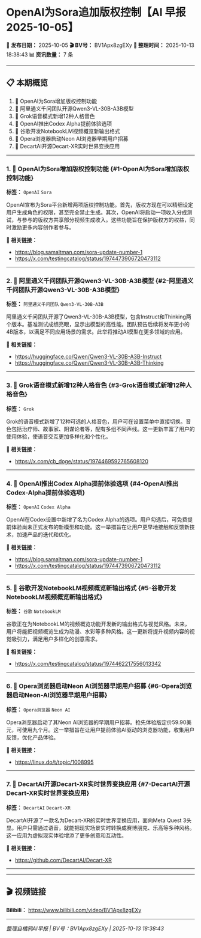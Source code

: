 # OpenAI为Sora追加版权控制【AI 早报 2025-10-05】

**📅 发布日期：** 2025-10-05
**🎬 BV号：** BV1Apx8zgEXy
**📝 整理时间：** 2025-10-13 18:38:43
**📊 资讯数量：** 7 条

---

## 📋 本期概览

1. 🔧 OpenAI为Sora增加版权控制功能
2. 🚀 阿里通义千问团队开源Qwen3-VL-30B-A3B模型
3. 🔧 Grok语音模式新增12种人格音色
4. 🔧 OpenAI推出Codex Alpha提前体验选项
5. 🔧 谷歌开发NotebookLM视频概览新输出格式
6. 🚀 Opera浏览器启动Neon AI浏览器早期用户招募
7. 🚀 DecartAI开源Decart-XR实时世界变换应用

---

### 1. 🔧 OpenAI为Sora增加版权控制功能 {#1-OpenAI为Sora增加版权控制功能}

**标签：** `OpenAI` `Sora`

OpenAI宣布为Sora平台新增两项版权控制功能。首先，版权方现在可以精细设定用户生成角色的权限，甚至完全禁止生成。其次，OpenAI将启动一项收入分成测试，与参与的版权方共享部分视频生成收入。这些功能旨在保护版权方的权益，同时激励更多内容创作者参与。

**🔗 相关链接：**
- https://blog.samaltman.com/sora-update-number-1
- https://x.com/testingcatalog/status/1974473906720473112

---

### 2. 🚀 阿里通义千问团队开源Qwen3-VL-30B-A3B模型 {#2-阿里通义千问团队开源Qwen3-VL-30B-A3B模型}

**标签：** `阿里通义千问团队` `Qwen3-VL-30B-A3B`

阿里通义千问团队开源了Qwen3-VL-30B-A3B模型，包含Instruct和Thinking两个版本。基准测试成绩亮眼，显示出模型的高性能。团队预告后续将发布更小的4B版本，以满足不同应用场景的需求。此举将推动AI模型在更多领域的应用。

**🔗 相关链接：**
- https://huggingface.co/Qwen/Qwen3-VL-30B-A3B-Instruct
- https://huggingface.co/Qwen/Qwen3-VL-30B-A3B-Thinking

---

### 3. 🔧 Grok语音模式新增12种人格音色 {#3-Grok语音模式新增12种人格音色}

**标签：** `Grok`

Grok的语音模式新增了12种可选的人格音色，用户可在设置菜单中直接切换。音色包括治疗师、故事家、阴谋论者等，配有多组不同声线。这一更新丰富了用户的使用体验，使语音交互更加多样化和个性化。

**🔗 相关链接：**
- https://x.com/cb_doge/status/1974469592765608120

---

### 4. 🔧 OpenAI推出Codex Alpha提前体验选项 {#4-OpenAI推出Codex-Alpha提前体验选项}

**标签：** `OpenAI` `Codex Alpha`

OpenAI在Codex设置中新增了名为Codex Alpha的选项。用户勾选后，可免费提前体验尚未正式发布的新模型和功能。这一举措旨在让用户更早地接触和反馈新技术，加速产品的迭代和优化。

**🔗 相关链接：**
- https://blog.samaltman.com/sora-update-number-1
- https://x.com/testingcatalog/status/1974473906720473112

---

### 5. 🔧 谷歌开发NotebookLM视频概览新输出格式 {#5-谷歌开发NotebookLM视频概览新输出格式}

**标签：** `谷歌` `NotebookLM`

谷歌正在为NotebookLM的视频概览功能开发新的输出格式与视觉风格。未来，用户将能把视频概览生成为动漫、水彩等多种风格。这一更新将提升视频内容的视觉吸引力，满足用户多样化的创意需求。

**🔗 相关链接：**
- https://x.com/testingcatalog/status/1974462217556013342

---

### 6. 🚀 Opera浏览器启动Neon AI浏览器早期用户招募 {#6-Opera浏览器启动Neon-AI浏览器早期用户招募}

**标签：** `Opera浏览器` `Neon AI`

Opera浏览器启动了其Neon AI浏览器的早期用户招募。抢先体验版定价59.90美元，可使用九个月。这一举措旨在让用户提前体验AI驱动的浏览器功能，收集用户反馈，优化产品体验。

**🔗 相关链接：**
- https://linux.do/t/topic/1008995

---

### 7. 🚀 DecartAI开源Decart-XR实时世界变换应用 {#7-DecartAI开源Decart-XR实时世界变换应用}

**标签：** `DecartAI` `Decart-XR`

DecartAI开源了一款名为Decart-XR的实时世界变换应用，面向Meta Quest 3头显。用户只需通过语音，就能把现实场景实时转换成赛博朋克、乐高等多种风格。这一应用为虚拟现实体验增添了更多创意和互动性。

**🔗 相关链接：**
- https://github.com/DecartAI/Decart-XR

---

---

## 🎬 视频链接

**Bilibili：** https://www.bilibili.com/video/BV1Apx8zgEXy

---

*整理自橘鸦AI早报 | BV号：BV1Apx8zgEXy | 2025-10-13 18:38:43*